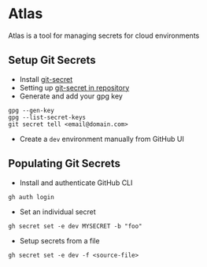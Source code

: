 # Atlas
Atlas is a tool for managing secrets for cloud environments


## Setup Git Secrets
* Install [git-secret](https://git-secret.io/installation)
* Setting up [git-secret in repository](https://git-secret.io/)
* Generate and add your gpg key
```commandline
gpg --gen-key
gpg --list-secret-keys
git secret tell <email@domain.com>
```

* Create a `dev` environment manually from GitHub UI

## Populating Git Secrets

* Install and authenticate GitHub CLI
```commandline
gh auth login
```

* Set an individual secret
```commandline
gh secret set -e dev MYSECRET -b "foo" 
```

* Setup secrets from a file
```commandline
gh secret set -e dev -f <source-file>
```